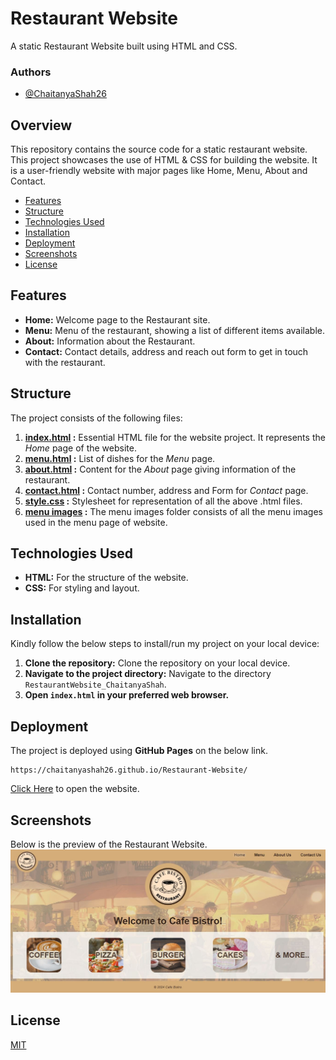 # Restaurant Website

A static Restaurant Website built using HTML and CSS.

### Authors

- [@ChaitanyaShah26](https://github.com/ChaitanyaShah26)

## Overview

This repository contains the source code for a static restaurant website. This project showcases the use of HTML &amp; CSS for building the website. It is a user-friendly website with major pages like Home, Menu, About and Contact.

- [Features](#features)
- [Structure](#structure)
- [Technologies Used](#technologies-used)
- [Installation](#installation)
- [Deployment](#deployment)
- [Screenshots](#screenshots)
- [License](#license)

## Features

- __Home:__ Welcome page to the Restaurant site.
- __Menu:__ Menu of the restaurant, showing a list of different items available.
- __About:__ Information about the Restaurant.
- __Contact:__ Contact details, address and reach out form to get in touch with the restaurant.

## Structure

The project consists of the following files:
1. **[index.html](https://github.com/DJS-INFOMATRIX/Web-App-Development/blob/main/Restaurant_Website/RestaurantWebsite_ChaitanyaShah/index.html) :** Essential HTML file for the website project. It represents the _Home_ page of the website.
2. **[menu.html](https://github.com/DJS-INFOMATRIX/Web-App-Development/blob/main/Restaurant_Website/RestaurantWebsite_ChaitanyaShah/menu.html) :** List of dishes for the _Menu_ page.
3. **[about.html](https://github.com/DJS-INFOMATRIX/Web-App-Development/blob/main/Restaurant_Website/RestaurantWebsite_ChaitanyaShah/about.html) :** Content for the _About_ page giving information of the restaurant.
4. **[contact.html](https://github.com/DJS-INFOMATRIX/Web-App-Development/blob/main/Restaurant_Website/RestaurantWebsite_ChaitanyaShah/contact.html) :** Contact number, address and Form for _Contact_ page.
5. **[style.css](https://github.com/DJS-INFOMATRIX/Web-App-Development/blob/main/Restaurant_Website/RestaurantWebsite_ChaitanyaShah/style.css) :** Stylesheet for representation of all the above .html files.
6. **[menu images](https://github.com/DJS-INFOMATRIX/Web-App-Development/tree/main/Restaurant_Website/RestaurantWebsite_ChaitanyaShah/menu%20images) :** The menu images folder consists of all the menu images used in the menu page of website.

## Technologies Used

- **HTML:** For the structure of the website.
- **CSS:** For styling and layout.

## Installation

Kindly follow the below steps to install/run my project on your local device:

1. **Clone the repository:**
   Clone the repository on your local device.
2. **Navigate to the project directory:**
   Navigate to the directory `RestaurantWebsite_ChaitanyaShah`.
3. **Open `index.html` in your preferred web browser.**

## Deployment

The project is deployed using **GitHub Pages** on the below link.
```
https://chaitanyashah26.github.io/Restaurant-Website/
```
[Click Here](https://chaitanyashah26.github.io/Restaurant-Website/) to open the website.

## Screenshots

Below is the preview of the Restaurant Website.
![website-preview](website-preview.JPG)

## License

[MIT](https://github.com/DJS-INFOMATRIX/Web-App-Development/blob/main/Restaurant_Website/RestaurantWebsite_ChaitanyaShah/LICENSE)
